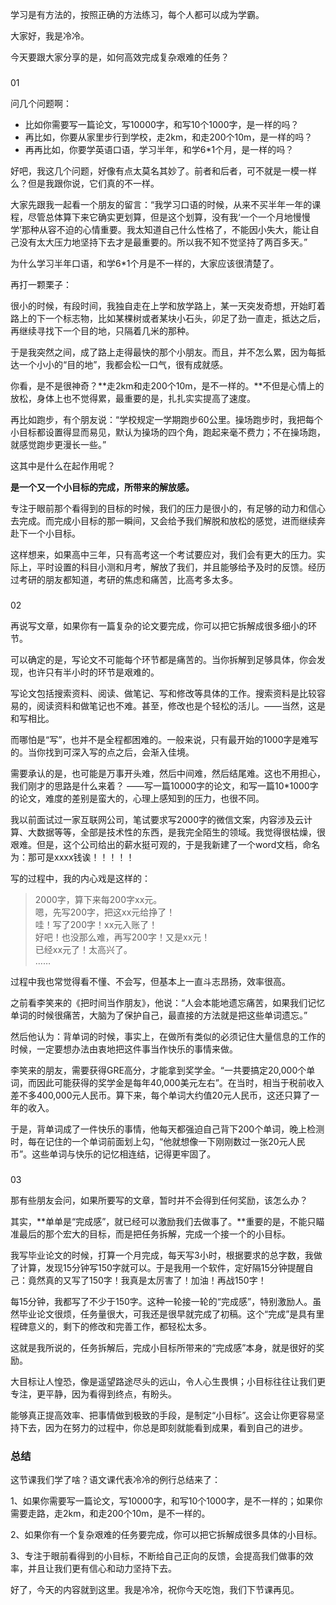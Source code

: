 学习是有方法的，按照正确的方法练习，每个人都可以成为学霸。

大家好，我是冷冷。

今天要跟大家分享的是，如何高效完成复杂艰难的任务？

### 

01

问几个问题啊：

* 比如你需要写一篇论文，写10000字，和写10个1000字，是一样的吗？
* 再比如，你要从家里步行到学校，走2km，和走200个10m，是一样的吗？
* 再再比如，你要学英语口语，学习半年，和学6\*1个月，是一样的吗？

好吧，我这几个问题，好像有点太莫名其妙了。前者和后者，可不就是一模一样么？但是我跟你说，它们真的不一样。

大家先跟我一起看一个朋友的留言：“我学习口语的时候，从来不买半年一年的课程，尽管总体算下来它确实更划算，但是这个划算，没有我‘一个一个月地慢慢学’那种从容不迫的心情重要。我太知道自己什么性格了，不能因小失大，能让自己没有太大压力地坚持下去才是最重要的。所以我不知不觉坚持了两百多天。”

为什么学习半年口语，和学6\*1个月是不一样的，大家应该很清楚了。

再打一颗栗子：

很小的时候，有段时间，我独自走在上学和放学路上，某一天突发奇想，开始盯着路上的下一个标志物，比如某棵树或者某块小石头，卯足了劲一直走，抵达之后，再继续寻找下一个目的地，只隔着几米的那种。

<!-- [[[read_end]]] -->

于是我突然之间，成了路上走得最快的那个小朋友。而且，并不怎么累，因为每抵达一个小小的“目的地”，我都会松一口气，很有成就感。

你看，是不是很神奇？**走2km和走200个10m，是不一样的。**不但是心情上的放松，身体上也不觉得累，最重要的是，扎扎实实提高了速度。

再比如跑步，有个朋友说：“学校规定一学期跑步60公里。操场跑步时，我把每个小目标都设置得显而易见，默认为操场的四个角，跑起来毫不费力；不在操场跑，就感觉跑步更漫长一些。”

这其中是什么在起作用呢？

**是一个又一个小目标的完成，所带来的解放感。**

专注于眼前那个看得到的目标的时候，我们的压力是很小的，有足够的动力和信心去完成。而完成小目标的那一瞬间，又会给予我们解脱和放松的感觉，进而继续奔赴下一个小目标。

这样想来，如果高中三年，只有高考这一个考试要应对，我们会有更大的压力。实际上，平时设置的科目小测和月考，解放了我们，并且能够给予及时的反馈。经历过考研的朋友都知道，考研的焦虑和痛苦，比高考多太多。

### 

02

再说写文章，如果你有一篇复杂的论文要完成，你可以把它拆解成很多细小的环节。

可以确定的是，写论文不可能每个环节都是痛苦的。当你拆解到足够具体，你会发现，也许只有半小时的环节是艰难的。

写论文包括搜索资料、阅读、做笔记、写和修改等具体的工作。搜索资料是比较容易的，阅读资料和做笔记也不难。甚至，修改也是个轻松的活儿。——当然，这是和写相比。

而哪怕是“写”，也并不是全程都困难的。一般来说，只有最开始的1000字是难写的。当你找到可深入写的点之后，会渐入佳境。

需要承认的是，也可能是万事开头难，然后中间难，然后结尾难。这也不用担心，我们刚才的思路是什么来着？ ——写一篇10000字的论文，和写一篇10\*1000字的论文，难度的差别是蛮大的，心理上感知到的压力，也很不同。

我以前面试过一家互联网公司，笔试要求写2000字的微信文案，内容涉及云计算、大数据等等，全部是技术性的东西，是我完全陌生的领域。我觉得很枯燥，很艰难。但是，这个公司给出的薪水挺可观的，于是我新建了一个word文档，命名为：那可是xxxx钱诶！！！！！

写的过程中，我的内心戏是这样的：

> 2000字，算下来每200字xx元。  
> 嗯，先写200字，把这xx元给挣了！  
> 哇！写了200字！xx元入账了！  
> 好吧！也没那么难，再写200字！又是xx元！  
> 已经xx元了！太高兴了。  
> ……

过程中我也常觉得看不懂、不会写，但基本上一直斗志昂扬，效率很高。

之前看李笑来的《把时间当作朋友》，他说：“人会本能地遗忘痛苦，如果我们记忆单词的时候很痛苦，大脑为了保护自己，最直接的方法就是把这些单词遗忘。”

然后他认为：背单词的时候，事实上，在做所有类似的必须记住大量信息的工作的时候，一定要想办法由衷地把这件事当作快乐的事情来做。

李笑来的朋友，需要获得GRE高分，才能拿到奖学金。“一共要搞定20,000个单词，而因此可能获得的奖学金是每年40,000美元左右”。在当时，相当于税前收入差不多400,000元人民币。算下来，每个单词大约值20元人民币，这还只算了一年的收入。

于是，背单词成了一件快乐的事情，他每天都强迫自己背下200个单词，晚上检测时，每在记住的一个单词前面划上勾，“他就想像一下刚刚数过一张20元人民币”。这些单词与快乐的记忆相连结，记得更牢固了。

### 

03

那有些朋友会问，如果所要写的文章，暂时并不会得到任何奖励，该怎么办？

其实，**单单是“完成感”，就已经可以激励我们去做事了。**重要的是，不能只瞄准最后的那个宏大的目标，而是把任务拆解，完成一个接一个的小目标。

我写毕业论文的时候，打算一个月完成，每天写3小时，根据要求的总字数，我做了计算，发现15分钟写150字就可以。于是我用一个软件，定好隔15分钟提醒自己：竟然真的又写了150字！我真是太厉害了！加油！再战150字！

每15分钟，我都写了不少于150字。这种一轮接一轮的“完成感”，特别激励人。虽然毕业论文很烦，任务量很大，可我还是很早就完成了初稿。这个“完成”是具有里程碑意义的，剩下的修改和完善工作，都轻松太多。

这就是我所说的，任务拆解后，完成小目标所带来的“完成感”本身，就是很好的奖励。

大目标让人惶恐，像是遥望路途尽头的远山，令人心生畏惧；小目标往往让我们更专注，更平静，因为看得到终点，有盼头。

能够真正提高效率、把事情做到极致的手段，是制定“小目标”。这会让你更容易坚持下去，因为在努力的过程中，你总是即刻就能看到成果，看到自己的进步。

### 总结

这节课我们学了啥？语文课代表冷冷的例行总结来了：

1、如果你需要写一篇论文，写10000字，和写10个1000字，是不一样的；如果你需要走路，走2km，和走200个10m，是不一样的。

2、如果你有一个复杂艰难的任务要完成，你可以把它拆解成很多具体的小目标。

3、专注于眼前看得到的小目标，不断给自己正向的反馈，会提高我们做事的效率，并且让我们更有信心和动力坚持下去。

好了，今天的内容就到这里。我是冷冷，祝你今天吃饱，我们下节课再见。